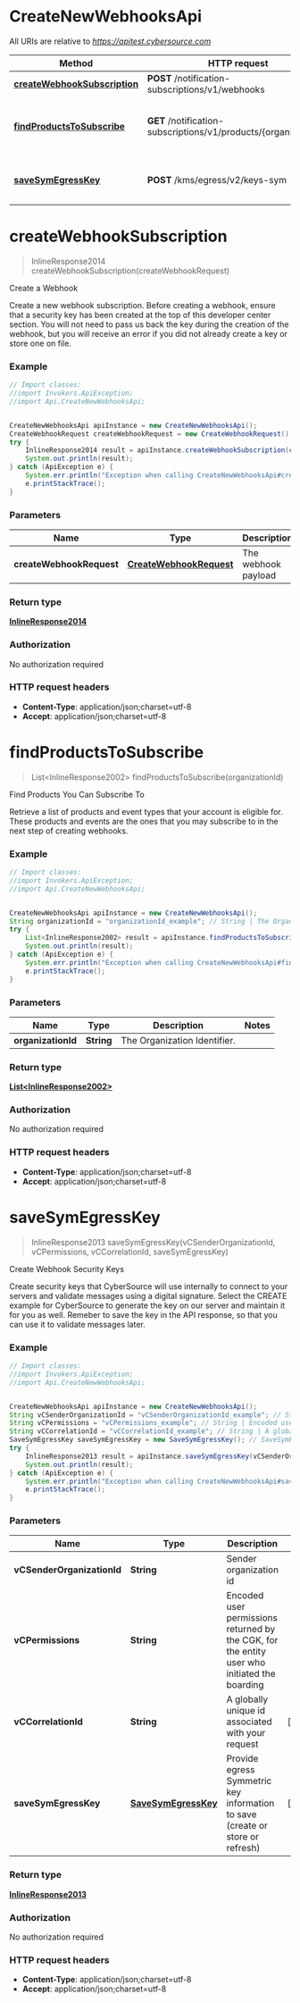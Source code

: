 # CreateNewWebhooksApi

All URIs are relative to *https://apitest.cybersource.com*

Method | HTTP request | Description
------------- | ------------- | -------------
[**createWebhookSubscription**](CreateNewWebhooksApi.md#createWebhookSubscription) | **POST** /notification-subscriptions/v1/webhooks | Create a Webhook
[**findProductsToSubscribe**](CreateNewWebhooksApi.md#findProductsToSubscribe) | **GET** /notification-subscriptions/v1/products/{organizationId} | Find Products You Can Subscribe To
[**saveSymEgressKey**](CreateNewWebhooksApi.md#saveSymEgressKey) | **POST** /kms/egress/v2/keys-sym | Create Webhook Security Keys


<a name="createWebhookSubscription"></a>
# **createWebhookSubscription**
> InlineResponse2014 createWebhookSubscription(createWebhookRequest)

Create a Webhook

Create a new webhook subscription. Before creating a webhook, ensure that a security key has been created at the top of this developer center section. You will not need to pass us back the key during the creation of the webhook, but you will receive an error if you did not already create a key or store one on file. 

### Example
```java
// Import classes:
//import Invokers.ApiException;
//import Api.CreateNewWebhooksApi;


CreateNewWebhooksApi apiInstance = new CreateNewWebhooksApi();
CreateWebhookRequest createWebhookRequest = new CreateWebhookRequest(); // CreateWebhookRequest | The webhook payload
try {
    InlineResponse2014 result = apiInstance.createWebhookSubscription(createWebhookRequest);
    System.out.println(result);
} catch (ApiException e) {
    System.err.println("Exception when calling CreateNewWebhooksApi#createWebhookSubscription");
    e.printStackTrace();
}
```

### Parameters

Name | Type | Description  | Notes
------------- | ------------- | ------------- | -------------
 **createWebhookRequest** | [**CreateWebhookRequest**](CreateWebhookRequest.md)| The webhook payload | [optional]

### Return type

[**InlineResponse2014**](InlineResponse2014.md)

### Authorization

No authorization required

### HTTP request headers

 - **Content-Type**: application/json;charset=utf-8
 - **Accept**: application/json;charset=utf-8

<a name="findProductsToSubscribe"></a>
# **findProductsToSubscribe**
> List&lt;InlineResponse2002&gt; findProductsToSubscribe(organizationId)

Find Products You Can Subscribe To

Retrieve a list of products and event types that your account is eligible for. These products and events are the ones that you may subscribe to in the next step of creating webhooks.

### Example
```java
// Import classes:
//import Invokers.ApiException;
//import Api.CreateNewWebhooksApi;


CreateNewWebhooksApi apiInstance = new CreateNewWebhooksApi();
String organizationId = "organizationId_example"; // String | The Organization Identifier.
try {
    List<InlineResponse2002> result = apiInstance.findProductsToSubscribe(organizationId);
    System.out.println(result);
} catch (ApiException e) {
    System.err.println("Exception when calling CreateNewWebhooksApi#findProductsToSubscribe");
    e.printStackTrace();
}
```

### Parameters

Name | Type | Description  | Notes
------------- | ------------- | ------------- | -------------
 **organizationId** | **String**| The Organization Identifier. |

### Return type

[**List&lt;InlineResponse2002&gt;**](InlineResponse2002.md)

### Authorization

No authorization required

### HTTP request headers

 - **Content-Type**: application/json;charset=utf-8
 - **Accept**: application/json;charset=utf-8

<a name="saveSymEgressKey"></a>
# **saveSymEgressKey**
> InlineResponse2013 saveSymEgressKey(vCSenderOrganizationId, vCPermissions, vCCorrelationId, saveSymEgressKey)

Create Webhook Security Keys

Create security keys that CyberSource will use internally to connect to your servers and validate messages using a digital signature.  Select the CREATE example for CyberSource to generate the key on our server and maintain it for you as well. Remeber to save the key in the API response, so that you can use it to validate messages later. 

### Example
```java
// Import classes:
//import Invokers.ApiException;
//import Api.CreateNewWebhooksApi;


CreateNewWebhooksApi apiInstance = new CreateNewWebhooksApi();
String vCSenderOrganizationId = "vCSenderOrganizationId_example"; // String | Sender organization id
String vCPermissions = "vCPermissions_example"; // String | Encoded user permissions returned by the CGK, for the entity user who initiated the boarding
String vCCorrelationId = "vCCorrelationId_example"; // String | A globally unique id associated with your request
SaveSymEgressKey saveSymEgressKey = new SaveSymEgressKey(); // SaveSymEgressKey | Provide egress Symmetric key information to save (create or store or refresh)
try {
    InlineResponse2013 result = apiInstance.saveSymEgressKey(vCSenderOrganizationId, vCPermissions, vCCorrelationId, saveSymEgressKey);
    System.out.println(result);
} catch (ApiException e) {
    System.err.println("Exception when calling CreateNewWebhooksApi#saveSymEgressKey");
    e.printStackTrace();
}
```

### Parameters

Name | Type | Description  | Notes
------------- | ------------- | ------------- | -------------
 **vCSenderOrganizationId** | **String**| Sender organization id |
 **vCPermissions** | **String**| Encoded user permissions returned by the CGK, for the entity user who initiated the boarding |
 **vCCorrelationId** | **String**| A globally unique id associated with your request | [optional]
 **saveSymEgressKey** | [**SaveSymEgressKey**](SaveSymEgressKey.md)| Provide egress Symmetric key information to save (create or store or refresh) | [optional]

### Return type

[**InlineResponse2013**](InlineResponse2013.md)

### Authorization

No authorization required

### HTTP request headers

 - **Content-Type**: application/json;charset=utf-8
 - **Accept**: application/json;charset=utf-8

